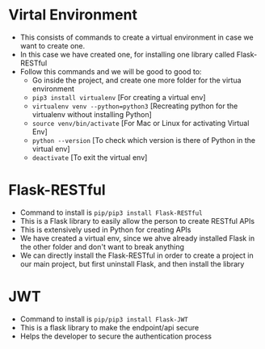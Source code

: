 # Virtal Environment

- This consists of commands to create a virtual environment in case we want to create one.
- In this case we have created one, for installing one library called Flask-RESTful
- Follow this commands and we will be good to good to:
    - Go inside the project, and create one more folder for the virtua environment
    - `pip3 install virtualenv` [For creating a virtual env]
    - `virtualenv venv --python=python3` [Recreating python for the virtualenv without installing Python]
    - `source venv/bin/activate` [For Mac or Linux for activating Virtual Env] 
    - `python --version` [To check which version is there of Python in the virtual env]
    - `deactivate` [To exit the virtual env]

# Flask-RESTful

- Command to install is `pip/pip3 install Flask-RESTful`
- This is a Flask library to easily allow the person to create RESTful APIs
- This is extensively used in Python for creating APIs
- We have created a virtual env, since we ahve already installed Flask in the other folder and don't want to break anything
- We can directly install the Flask-RESTful in order to create a project in our main project, but first uninstall Flask, and then install the library

# JWT

- Command to install is `pip/pip3 install Flask-JWT`
- This is a flask library to make the endpoint/api secure 
- Helps the developer to secure the authentication process



 
